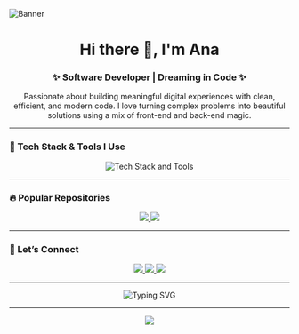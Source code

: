 ![Banner](https://i.pinimg.com/originals/51/4f/3f/514f3fccb71047d780be491c435a79e1.gif)

<!-- Intro -->
<h1 align="center">Hi there 👋, I'm Ana</h1>
<h3 align="center">✨ Software Developer | Dreaming in Code ✨</h3>

<p align="center">
  Passionate about building meaningful digital experiences with clean, efficient, and modern code. I love turning complex problems into beautiful solutions using a mix of front-end and back-end magic.
</p>

---

### 🧰 Tech Stack & Tools I Use

<p align="center">
  <img src="https://skillicons.dev/icons?i=html,css,js,ts,react,vue,tailwind,python,flask,nodejs,express,mongodb,postgresql,vscode,git,github,docker,linux,postman,figma" alt="Tech Stack and Tools" />
</p>

---

### 🔥 Popular Repositories

<p align="center">
  <a href="https://github.com/ana-dev/awesome-portfolio" target="_blank">
    <img src="https://github-readme-stats.vercel.app/api/pin/?username=ana-dev&repo=awesome-portfolio&theme=calm" />
  </a>
  <a href="https://github.com/ana-dev/flask-api-template" target="_blank">
    <img src="https://github-readme-stats.vercel.app/api/pin/?username=ana-dev&repo=flask-api-template&theme=calm" />
  </a>
</p>

---

### 🤝 Let’s Connect

<p align="center">
  <a href="https://www.linkedin.com/in/ana-dev/" target="_blank">
    <img src="https://img.shields.io/badge/LinkedIn-0A66C2?style=for-the-badge&logo=linkedin&logoColor=white" />
  </a>
  <a href="mailto:ana.dev@example.com">
    <img src="https://img.shields.io/badge/Email-ana.dev@example.com-D14836?style=for-the-badge&logo=gmail&logoColor=white" />
  </a>
  <a href="https://ana.dev" target="_blank">
    <img src="https://img.shields.io/badge/Portfolio-ana.dev-8A2BE2?style=for-the-badge&logo=vercel&logoColor=white" />
  </a>
</p>

---

<p align="center">
  <img src="https://readme-typing-svg.demolab.com?font=Fira+Code&size=24&pause=1000&color=FCA5A5&center=true&vCenter=true&width=435&lines=Crafting+code+with+calm+focus...;Exploring+new+tech+every+day;Turning+coffee+into+code+%F0%9F%8D%B5" alt="Typing SVG" />
</p>

---

<p align="center">
  <img src="https://capsule-render.vercel.app/api?type=waving&color=gradient&height=120&section=footer"/>
</p>
